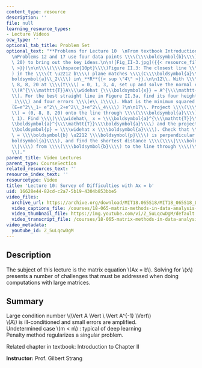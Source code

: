 ```yaml
---
content_type: resource
description: ''
file: null
learning_resource_types:
- Lecture Videos
ocw_type: ''
optional_tab_title: Problem Set
optional_text: "**Problems for Lecture 10  \nFrom textbook Introduction Chapter 2**\n\
  \nProblems 12 and 17 use four data points \\\\(\\\\boldsymbol{b}\\\\) = (0, 8, 8,\
  \ 20) to bring out the key ideas.\n\n![Fig_II-3.jpg]({{< resource_file 25fc4da3-a8de-7b3b-4def-2954481cf268\
  \ >}})\n\n\\\\(\\\\hspace{10pt}\\\\)Figure II.3: The closest line \\\\(C + Dt\\\\\
  ) in the \\\\(t \u2212 b\\\\) plane matches \\\\(C\\\\boldsymbol{a}\\_1 + D\\\\\
  boldsymbol{a}\\_2\\\\) in\_**R**{{< sup \"4\" >}}.\n\n12\\. With \\\\(b\\\\) = 0,\
  \ 8, 8, 20 at \\\\(t\\\\) = 0, 1, 3, 4, set up and solve the normal equations \\\
  \\(A^{\\\\mathtt{T}}A\\\\widehat {\\\\boldsymbol{x}} = A^{\\\\mathtt{T}}\\\\boldsymbol{b}\\\
  \\). For the best straight line in Figure II.3a, find its four heights \\\\(p\\\
  _i\\\\) and four errors \\\\(e\\_i\\\\). What is the minimum squared error \\\\\
  (E=e^2\\_1+ e^2\\_2+e^2\\_3+e^2\\_4\\\\) ?\n\n17\\. Project \\\\(\\\\boldsymbol{b}\\\
  \\) = (0, 8, 8, 20) onto the line through \\\\(\\\\boldsymbol{a}\\\\) = (1, 1, 1,\
  \ 1). Find \\\\(\\\\widehat\_ x = \\\\boldsymbol{a}^{\\\\mathtt{T}}\\\\boldsymbol{b}/\\\
  \\boldsymbol{a}^{\\\\mathtt{T}}\\\\boldsymbol{a}\\\\) and the projection \\\\(\\\
  \\boldsymbol{p} = \\\\widehat x \\\\boldsymbol{a}\\\\). Check that \\\\(\\\\boldsymbol{e}\
  \ = \\\\boldsymbol{b} \u2212 \\\\boldsymbol{p}\\\\) is perpendicular to \\\\(\\\\\
  boldsymbol{a}\\\\), and find the shortest distance \\\\(\\\\|\\\\boldsymbol{e}\\\
  \\|\\\\) from \\\\(\\\\boldsymbol{b}\\\\) to the line through \\\\(\\\\boldsymbol{a}\\\
  \\)."
parent_title: Video Lectures
parent_type: CourseSection
related_resources_text: ''
resource_index_text: ''
resourcetype: Video
title: 'Lecture 10: Survey of Difficulties with Ax = b'
uid: 16628e44-82cd-c2a7-5b19-4304b853bbe5
video_files:
  archive_url: https://archive.org/download/MIT18.065S18/MIT18_065S18_Lecture10_300k.mp4
  video_captions_file: /courses/18-065-matrix-methods-in-data-analysis-signal-processing-and-machine-learning-spring-2018/11c2fb70b2995e9d96f9da4c2fb8c773_Z_5uLqcwDgM.vtt
  video_thumbnail_file: https://img.youtube.com/vi/Z_5uLqcwDgM/default.jpg
  video_transcript_file: /courses/18-065-matrix-methods-in-data-analysis-signal-processing-and-machine-learning-spring-2018/212daa75e3085a82fee93745e3942ff3_Z_5uLqcwDgM.pdf
video_metadata:
  youtube_id: Z_5uLqcwDgM
---
```


Description
-----------

The subject of this lecture is the matrix equation \\(Ax = b\\). Solving for \\(x\\) presents a number of challenges that must be addressed when doing computations with large matrices.

Summary
-------

Large condition number \\(\\Vert A \\Vert \\ \\Vert A^{-1} \\Vert\\)  
\\(A\\) is ill-conditioned and small errors are amplified.  
Undetermined case \\(m \< n\\) : typical of deep learning  
Penalty method regularizes a singular problem.

Related chapter in textbook: Introduction to Chapter II

**Instructor:** Prof. Gilbert Strang